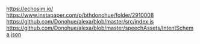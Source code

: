 https://echosim.io/
https://www.instapaper.com/p/bthdonohue/folder/2910008
https://github.com/Donohue/alexa/blob/master/src/index.js
https://github.com/Donohue/alexa/blob/master/speechAssets/IntentSchema.json
